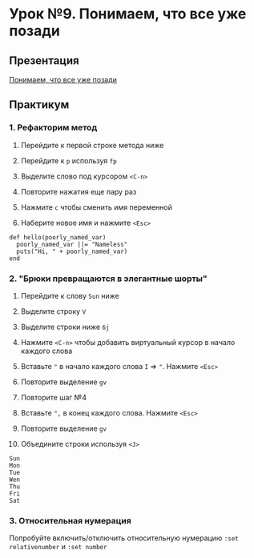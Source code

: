 # Урок №9. Понимаем, что все уже позади

## Презентация

[Понимаем, что все уже позади](lesson9.pdf)

## Практикум

### 1. Рефакторим метод

  1. Перейдите к первой строке метода ниже

  2. Перейдите к `p` используя `fp`

  3. Выделите слово под курсором `<C-n>`

  4. Повторите нажатия еще пару раз

  5. Нажмите `c` чтобы сменить имя переменной

  6. Наберите новое имя и нажмите `<Esc>`

```
def hello(poorly_named_var)
  poorly_named_var ||= "Nameless"
  puts("Hi, " + poorly_named_var)
end
```

### 2. "Брюки превращаются в элегантные шорты"

  1. Перейдите к слову `Sun` ниже

  2. Выделите строку `V`

  3. Выделите строки ниже `6j`

  4. Нажмите `<C-n>` чтобы добавить виртуальный курсор в начало каждого
     слова

  5. Вставьте `"` в начало каждого слова `I` => `"`. Нажмите `<Esc>`

  6. Повторите выделение `gv`

  7. Повторите шаг №4

  8. Вставьте `",` в конец каждого слова. Нажмите `<Esc>`

  9. Повторите выделение `gv`

  10. Объедините строки используя `<J>`

```
Sun
Mon
Tue
Wen
Thu
Fri
Sat
```

### 3. Отноcительная нумерация

  Попробуйте включить/отключить относительную нумерацию `:set
   relativenumber` и `:set number`

